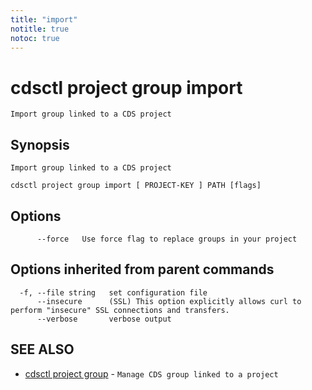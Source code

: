 ```yaml
---
title: "import"
notitle: true
notoc: true
---
```

# cdsctl project group import

`Import group linked to a CDS project`

## Synopsis

`Import group linked to a CDS project`

```
cdsctl project group import [ PROJECT-KEY ] PATH [flags]
```

## Options

```
      --force   Use force flag to replace groups in your project
```

## Options inherited from parent commands

```
  -f, --file string   set configuration file
      --insecure      (SSL) This option explicitly allows curl to perform "insecure" SSL connections and transfers.
      --verbose       verbose output
```

## SEE ALSO

* [cdsctl project group](/docs/components/cdsctl/project/group/)	 - `Manage CDS group linked to a project`


